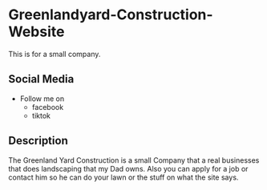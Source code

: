 # Greenlandyard-Construction-Website
This is for a small company.
## Social Media
* Follow me on
    - facebook
    - tiktok
## Description
The Greenland Yard Construction is a small Company that a real businesses that does landscaping that my Dad owns. Also you can apply for a job or contact him so he can do your lawn or the stuff on what the site says. 